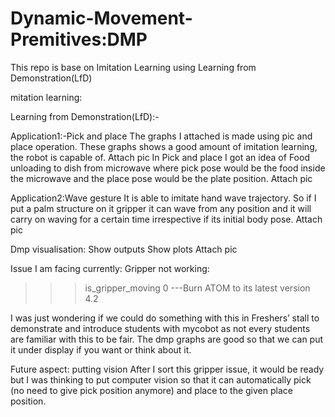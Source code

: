# Dynamic-Movement-Premitives:DMP
This repo is base on Imitation Learning using Learning from Demonstration(LfD)

mitation learning:

Learning from Demonstration(LfD):-

Application1:-Pick and place
The graphs I attached is made using pic and place operation. These graphs shows a good amount of imitation learning, the robot is capable of.
Attach pic
In Pick and place I got an idea of Food unloading to dish from microwave where pick pose would be the food inside the microwave and the place pose would be the plate position.
Attach pic


Application2:Wave gesture
It is able to imitate hand wave trajectory. So if I put a palm structure on it gripper it can wave from any position and it will carry on waving for a certain time irrespective if its initial body pose. 
Attach pic


Dmp visualisation:
Show outputs
Show plots
Attach pic


Issue I am facing currently:
Gripper not working: 
>>>is_gripper_moving
0
---Burn ATOM to its latest version 4.2

I was just wondering if we could do something with this in Freshers’ stall to demonstrate and introduce students with mycobot as not every students are familiar with this to be fair. The dmp graphs are good so that we can put it under display if you want or think about it.

Future aspect: putting vision 
After I sort this gripper issue, it would be ready but I was thinking to put computer vision so that it can automatically pick (no need to give pick position anymore) and place to the given place position. 

